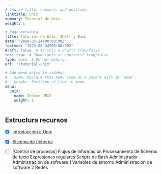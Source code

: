 ```yaml
---
# Course title, summary, and position.
linktitle: Unix
summary: Tutorial de Unix.
weight: 1

# Page metadata.
title: Tutorial de Unix, Shell y Bash
date: "2020-06-24T00:00:00Z"
lastmod: "2020-06-24T00:00:00Z"
draft: false  # Is this a draft? true/false
toc: true  # Show table of contents? true/false
type: docs  # Do not modify.
url: "/tutorial-unix"

# Add menu entry to sidebar.
# - name: Declare this menu item as a parent with ID `name`.
# - weight: Position of link in menu.
menu:
  unix:
    name: Índice UNIX
    weight: 1
---
```


## Estructura recursos

- [X] [Introducción a Unix](/unix/01-unix-intro)
- [X] [Sistema de ficheros](/unix/02-sistema-ficheros)
- [ ] [Control de procesos]
Flujos de información
Procesamiento de ficheros de texto
Expresiones regulares
Scripts de Bash
Administrador
Administración de software 1
Variables de entorno
Administración de software 2
Redes



